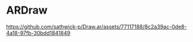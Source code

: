 # ARDraw





https://github.com/sathwick-p/Draw.ar/assets/77117188/8c2a39ac-0de8-4a18-97fb-30bdd1841849
